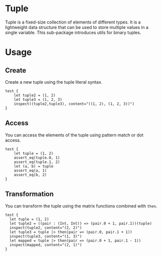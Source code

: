 # Tuple

Tuple is a fixed-size collection of elements of different types. It is a lightweight data structure that can be used to store multiple values in a single variable. This sub-package introduces utils for binary tuples.

# Usage

## Create

Create a new tuple using the tuple literal syntax.

```moonbit
test {
    let tuple2 = (1, 2)
    let tuple3 = (1, 2, 3)
    inspect((tuple2,tuple3), content="((1, 2), (1, 2, 3))")
}
```

## Access

You can access the elements of the tuple using pattern match or  dot access.

```moonbit
test {
    let tuple = (1, 2)
    assert_eq(tuple.0, 1)
    assert_eq(tuple.1, 2)
    let (a, b) = tuple
    assert_eq(a, 1)
    assert_eq(b, 2)
}
```

## Transformation

You can transform the tuple using the matrix functions combined with `then`.

```moonbit  
test {
  let tuple = (1, 2)
  let tuple2 = ((pair : (Int, Int)) => (pair.0 + 1, pair.1))(tuple)
  inspect(tuple2, content="(2, 2)")
  let tuple3 = tuple |> then(pair => (pair.0, pair.1 + 1))
  inspect(tuple3, content="(1, 3)")
  let mapped = tuple |> then(pair => (pair.0 + 1, pair.1 - 1))
  inspect(mapped, content="(2, 1)")
}
```





